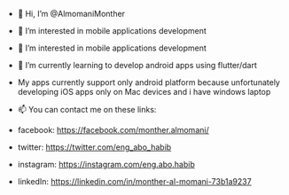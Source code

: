 - 👋 Hi, I’m @AlmomaniMonther
- 👀 I’m interested in mobile applications development
- 👀 I’m interested in mobile applications development
- 🌱 I’m currently learning to develop android apps using flutter/dart

-  My apps currently support only android platform 
  because unfortunately developing iOS apps only on Mac devices and i have windows laptop

- 📫 You can contact me on these links:
- facebook: https://facebook.com/monther.almomani/
- twitter: https://twitter.com/eng_abo_habib
- instagram: https://instagram.com/eng.abo.habib
- linkedIn: https://linkedin.com/in/monther-al-momani-73b1a9237

<!---
AlmomaniMonther/AlmomaniMonther is a ✨ special ✨ repository because its `README.md` (this file) appears on your GitHub profile.
You can click the Preview link to take a look at your changes.
--->
